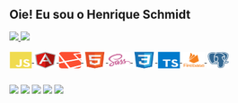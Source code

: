 ## Oie! Eu sou o Henrique Schmidt
 <div>
  <a href="https://github.com/henriqueschmidt">
  <img height="180em" src="https://github-readme-stats.vercel.app/api?username=henriqueschmidt&show_icons=true&theme=tokyonight&include_all_commits=true&count_private=true"/>
  <img height="180em" src="https://github-readme-stats.vercel.app/api/top-langs/?username=henriqueschmidt&layout=compact&count_private=true&langs_count=6&theme=tokyonight"/>
</div>
<div style="display: inline_block"><br>
  <img align="center" alt="henriqueschmidt-js" height="30" width="40" src="https://raw.githubusercontent.com/devicons/devicon/master/icons/javascript/javascript-plain.svg">
  <img align="center" alt="henriqueschmidt-angularjs" height="30" width="40" src="https://raw.githubusercontent.com/devicons/devicon/master/icons/angularjs/angularjs-original.svg">
  <img align="center" alt="henriqueschmidt-laravel" height="30" width="40" src="https://raw.githubusercontent.com/devicons/devicon/master/icons/laravel/laravel-plain.svg">
  <img align="center" alt="henriqueschmidt-html" height="30" width="40" src="https://raw.githubusercontent.com/devicons/devicon/master/icons/html5/html5-original.svg">
  <img align="center" alt="henriqueschmidt-sass" height="30" width="40" src="https://raw.githubusercontent.com/devicons/devicon/master/icons/sass/sass-original.svg"> 
  <img align="center" alt="henriqueschmidt-css" height="30" width="40" src="https://raw.githubusercontent.com/devicons/devicon/master/icons/css3/css3-original.svg"> 
  <img align="center" alt="henriqueschmidt-ts" height="30" width="40" src="https://raw.githubusercontent.com/devicons/devicon/master/icons/typescript/typescript-plain.svg">
  <img align="center" alt="henriqueschmidt-firebase" height="30" width="40" src="https://raw.githubusercontent.com/devicons/devicon/master/icons/firebase/firebase-plain-wordmark.svg">
  <img align="center" alt="henriqueschmidt-postgresql" height="30" width="40" src="https://raw.githubusercontent.com/devicons/devicon/master/icons/postgresql/postgresql-plain.svg">
 
</div>
  
  ##
 
<div> 
 <a href="https://api.whatsapp.com/send?phone=5551981323903" target="_blank"><img src="https://img.shields.io/badge/WhatsApp-25D366?style=for-the-badge&logo=whatsapp&logoColor=white" target="_blank"></a>
 <a href="https://www.instagram.com/henrique.vschmidt" target="_blank"><img src="https://img.shields.io/badge/Discord-7289DA?style=for-the-badge&logo=discord&logoColor=white" target="_blank"></a>
 <a href="https://www.instagram.com/henrique.vschmidt" target="_blank"><img src="https://img.shields.io/badge/-Instagram-%23E4405F?style=for-the-badge&logo=instagram&logoColor=white" target="_blank"></a>
  <a href = "mailto:henriquevetterschmidt@gmail.com"><img src="https://img.shields.io/badge/-Gmail-%23333?style=for-the-badge&logo=gmail&logoColor=white" target="_blank"></a>
  <a href="https://www.linkedin.com/in/henrique-schmidt-0a1206169/" target="_blank"><img src="https://img.shields.io/badge/-LinkedIn-%230077B5?style=for-the-badge&logo=linkedin&logoColor=white" target="_blank"></a>  
</div>
 


